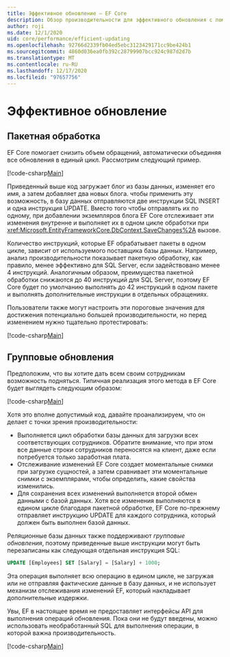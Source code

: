 ```yaml
---
title: Эффективное обновление — EF Core
description: Обзор производительности для эффективного обновления с помощью Entity Framework Core
author: roji
ms.date: 12/1/2020
uid: core/performance/efficient-updating
ms.openlocfilehash: 92766d2339fb04ed5ebc3123429171cc9be424b1
ms.sourcegitcommit: 4860d036ea0fb392c28799907bcc924c987d2d7b
ms.translationtype: MT
ms.contentlocale: ru-RU
ms.lasthandoff: 12/17/2020
ms.locfileid: "97657756"
---
```

# <a name="efficient-updating"></a>Эффективное обновление

## <a name="batching"></a>Пакетная обработка

EF Core помогает снизить объем обращений, автоматически объединяя все обновления в единый цикл. Рассмотрим следующий пример.

[!code-csharp[Main](../../../samples/core/Performance/Program.cs#SaveChangesBatching)]

Приведенный выше код загружает блог из базы данных, изменяет его имя, а затем добавляет два новых блога. чтобы применить эту возможность, в базу данных отправляются две инструкции SQL INSERT и одна инструкция UPDATE. Вместо того чтобы отправлять их по одному, при добавлении экземпляров блога EF Core отслеживает эти изменения внутренне и выполняет их в одном цикле обработки при <xref:Microsoft.EntityFrameworkCore.DbContext.SaveChanges%2A> вызове.

Количество инструкций, которые EF обрабатывает пакеты в одном цикле, зависит от используемого поставщика базы данных. Например, анализ производительности показывает пакетную обработку, как правило, менее эффективно для SQL Server, если задействовано менее 4 инструкций. Аналогичным образом, преимущества пакетной обработки снижаются до 40 инструкций для SQL Server, поэтому EF Core будет по умолчанию выполнять до 42 инструкций в одном пакете и выполнять дополнительные инструкции в отдельных обращениях.

Пользователи также могут настроить эти пороговые значения для достижения потенциально большей производительности, но перед изменением нужно тщательно протестировать:

[!code-csharp[Main](../../../samples/core/Performance/BatchTweakingContext.cs#BatchTweaking)]

## <a name="bulk-updates"></a>Групповые обновления

Предположим, что вы хотите дать всем своим сотрудникам возможность подняться. Типичная реализация этого метода в EF Core будет выглядеть следующим образом:

[!code-csharp[Main](../../../samples/core/Performance/Program.cs#UpdateWithoutBulk)]

Хотя это вполне допустимый код, давайте проанализируем, что он делает с точки зрения производительности:

* Выполняется цикл обработки базы данных для загрузки всех соответствующих сотрудников. Обратите внимание, что при этом все данные строки сотрудников переносятся на клиент, даже если потребуется только заработная плата.
* Отслеживание изменений EF Core создает моментальные снимки при загрузке сущностей, а затем сравнивает эти моментальные снимки с экземплярами, чтобы определить, какие свойства изменились.
* Для сохранения всех изменений выполняется второй обмен данными с базой данных. Хотя все изменения выполняются в едином цикле благодаря пакетной обработке, EF Core по-прежнему отправляет инструкцию UPDATE для каждого сотрудника, который должен быть выполнен базой данных.

Реляционные базы данных также поддерживают *групповые обновления*, поэтому приведенные выше инструкции могут быть перезаписаны как следующая отдельная инструкция SQL:

```sql
UPDATE [Employees] SET [Salary] = [Salary] + 1000;
```

Эта операция выполняет всю операцию в едином цикле, не загружая или не отправляя фактические данные в базу данных, и не использует механизм отслеживания изменений EF, который накладывает дополнительные издержки.

Увы, EF в настоящее время не предоставляет интерфейсы API для выполнения операций обновления. Пока они не будут введены, можно использовать необработанный SQL для выполнения операции, в которой важна производительность.

[!code-csharp[Main](../../../samples/core/Performance/Program.cs#UpdateWithBulk)]
